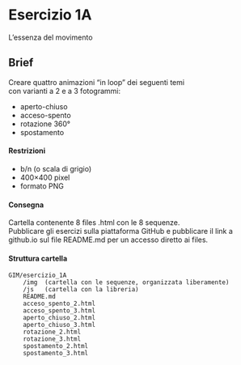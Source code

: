 # Esercizio 1A
L’essenza del movimento

## Brief
Creare quattro animazioni “in loop” dei seguenti temi  
con varianti a 2 e a 3 fotogrammi:  
- aperto-chiuso
- acceso-spento
- rotazione 360°
- spostamento

#### Restrizioni
- b/n (o scala di grigio)
- 400×400 pixel
- formato PNG

#### Consegna
Cartella contenente 8 files .html con le 8 sequenze.  
Pubblicare gli esercizi sulla piattaforma GitHub e pubblicare il link a github.io sul file README.md per un accesso diretto ai files.  

#### Struttura cartella  
```
GIM/esercizio_1A  	
	/img  (cartella con le sequenze, organizzata liberamente)  
	/js   (cartella con la libreria)  
	README.md
	acceso_spento_2.html  
	acceso_spento_3.html  
	aperto_chiuso_2.html  
	aperto_chiuso_3.html  
	rotazione_2.html  
	rotazione_3.html  
	spostamento_2.html  
	spostamento_3.html  
```
